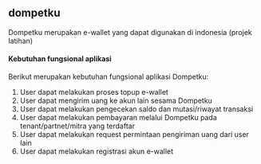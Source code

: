 ## dompetku

Dompetku merupakan e-wallet yang dapat digunakan di indonesia (projek latihan)

#### Kebutuhan fungsional aplikasi

Berikut merupakan kebutuhan fungsional aplikasi Dompetku:
1. User dapat melakukan proses topup e-wallet
2. User dapat mengirim uang ke akun lain sesama Dompetku
3. User dapat melakukan pengecekan saldo dan mutasi/riwayat transaksi
4. User dapat melakukan pembayaran melalui Dompetku pada tenant/partnet/mitra yang terdaftar
5. User dapat melakukan request permintaan pengiriman uang dari user lain
6. User dapat melakukan registrasi akun e-wallet
